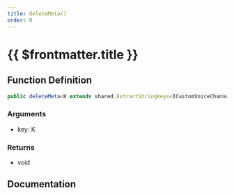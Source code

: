 ```yaml
---
title: deleteMeta()
order: 0
---
```


# {{ $frontmatter.title }}

## Function Definition

```ts
public deleteMeta<K extends shared.ExtractStringKeys<ICustomVoiceChannelMeta>>(key: K): void;
```

### Arguments

* key: K

### Returns

* void

## Documentation

<!--@include: ./parts/deleteMeta.md-->
